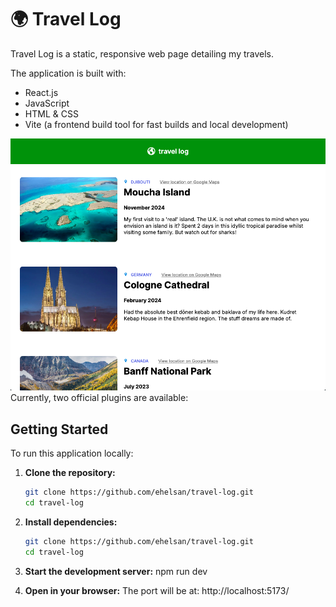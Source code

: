 # 🌍 Travel Log

Travel Log is a static, responsive web page detailing my travels.

The application is built with:
- React.js
- JavaScript
- HTML & CSS
- Vite (a frontend build tool for fast builds and local development)

![screenshot](src/assets/screenshot.png)
Currently, two official plugins are available:

## Getting Started

To run this application locally:

1. **Clone the repository:**
   ```bash
   git clone https://github.com/ehelsan/travel-log.git
   cd travel-log

2. **Install dependencies:**
   ```bash
   git clone https://github.com/ehelsan/travel-log.git
   cd travel-log


3. **Start the development server:**
   npm run dev

3. **Open in your browser:**
   The port will be at: http://localhost:5173/